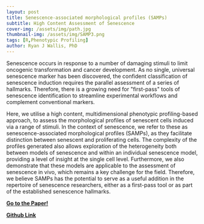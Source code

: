 ```yaml
---
layout: post
title: Senescence-associated morphological profiles (SAMPs)
subtitle: High Content Assessment of Senescence
cover-img: /assets/img/path.jpg
thumbnail-img: /assets/img/SAMP3.png
tags: [R,Phenotypic Profiling]
author: Ryan J Wallis, PhD
---
```


Senescence occurs in response to a number of damaging stimuli to limit oncogenic transformation and cancer development. As no single, universal senescence marker has been discovered, the confident classification of senescence induction requires the parallel assessment of a series of hallmarks. Therefore, there is a growing need for "first-pass" tools of senescence identification to streamline experimental workflows and complement conventional markers. 
  
Here, we utilise a high content, multidimensional phenotypic profiling-based approach, to assess the morphological profiles of senescent cells induced via a range of stimuli. In the context of senescence, we refer to these as senescence-associated morphological profiles (SAMPs), as they facilitate distinction between senescent and proliferating cells. The complexity of the profiles generated also allows exploration of the heterogeneity both between models of senescence and within an individual senescence model, providing a level of insight at the single cell level. Furthermore, we also demonstrate that these models are applicable to the assessment of senescence in vivo, which remains a key challenge for the field. Therefore, we believe SAMPs has the potential to serve as a useful addition in the repertoire of senescence researchers, either as a first-pass tool or as part of the established senescence hallmarks.

<strong><a href="https://pubmed.ncbi.nlm.nih.gov/35580013/">Go to the Paper!</a>

<strong><a href="https://pubmed.ncbi.nlm.nih.gov/35580013/">Github Link</a>
